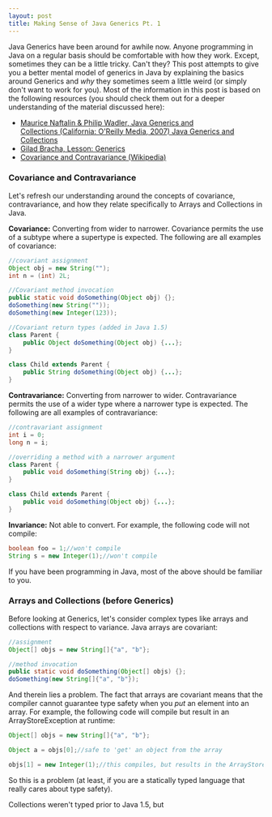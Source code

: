 ```yaml
---
layout: post
title: Making Sense of Java Generics Pt. 1
---
```


Java Generics have been around for awhile now. Anyone programming in Java on a regular basis should be comfortable with how they work. Except, sometimes they can be a little tricky. Can't they? This post attempts to give you a better mental model of generics in Java by explaining the basics around Generics and _why_ they sometimes seem a little weird (or simply don't want to work for you). Most of the information in this post is based on the following resources (you should check them out for a deeper understanding of the material discussed here):

* [Maurice Naftalin & Philip Wadler, Java Generics and Collections (California: O'Reilly Media, 2007) Java Generics and Collections](http://oreilly.com/catalog/9780596527754 "Java Generics and Collections")
* [Gilad Bracha, Lesson: Generics](http://docs.oracle.com/javase/tutorial/extra/generics/index.html "Lesson: Generics")
* [Covariance and Contravariance (Wikipedia)](https://en.wikipedia.org/wiki/Covariance_and_contravariance_(computer_science) "Covariance and Contravariance")

### Covariance and Contravariance

Let's refresh our understanding around the concepts of covariance, contravariance, and how they relate specifically to Arrays and Collections in Java.

__Covariance:__ Converting from wider to narrower. Covariance permits the use of a subtype where a supertype is expected. The following are all examples of covariance:

```java
//covariant assignment
Object obj = new String("");
int n = (int) 2L;

//Covariant method invocation
public static void doSomething(Object obj) {};
doSomething(new String(""));
doSomething(new Integer(123));

//Covariant return types (added in Java 1.5)
class Parent {
    public Object doSomething(Object obj) {...};
}

class Child extends Parent {
    public String doSomething(Object obj) {...};
}
```

__Contravariance:__ Converting from narrower to wider. Contravariance permits the use of a wider type where a narrower type is expected. The following are all examples of contravariance:

```java
//contravariant assignment
int i = 0;
long n = i;

//overriding a method with a narrower argument
class Parent {
    public void doSomething(String obj) {...};
}

class Child extends Parent {
    public void doSomething(Object obj) {...};
}
```

__Invariance:__ Not able to convert. For example, the following code will not compile:

```java
boolean foo = 1;//won't compile
String s = new Integer(1);//won't compile
```

If you have been programming in Java, most of the above should be familiar to you.

### Arrays and Collections (before Generics)

Before looking at Generics, let's consider complex types like arrays and collections with respect to variance. Java arrays are covariant:

```java
//assignment
Object[] objs = new String[]{"a", "b"};

//method invocation
public static void doSomething(Object[] objs) {};
doSomething(new String[]{"a", "b"});
```

And therein lies a problem. The fact that arrays are covariant means that the compiler cannot guarantee type safety when you _put_ an element into an array. For example, the following code will compile but result in an ArrayStoreException at runtime:

```java
Object[] objs = new String[]{"a", "b"};

Object a = objs[0];//safe to 'get' an object from the array

objs[1] = new Integer(1);//this compiles, but results in the ArrayStoreException
```

So this is a problem (at least, if you are a statically typed language that really cares about type safety).

Collections weren't typed prior to Java 1.5, but 

